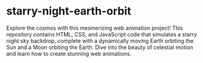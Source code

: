 # starry-night-earth-orbit
Explore the cosmos with this mesmerizing web animation project! This repository contains HTML, CSS, and JavaScript code that simulates a starry night sky backdrop, complete with a dynamically moving Earth orbiting the Sun and a Moon orbiting the Earth. Dive into the beauty of celestial motion and learn how to create stunning web animations.
